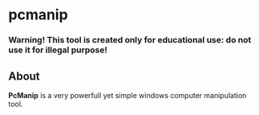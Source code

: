 # pcmanip
### Warning! This tool is created only for educational use: do not use it for illegal purpose!
## About
**PcManip** is a very powerfull yet simple windows computer manipulation tool.
